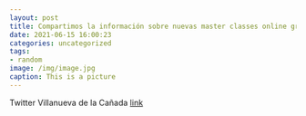 ```yaml
---
layout: post
title: Compartimos la información sobre nuevas master classes online gratuitas de diseño, videojuegos y matemáticas, los días 16, 17 y ...
date: 2021-06-15 16:00:23
categories: uncategorized
tags:
- random
image: /img/image.jpg
caption: This is a picture
---
```

Twitter Villanueva de la Cañada [link](https://twitter.com/AytoVDLCanada/status/1404786023226384384)
